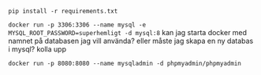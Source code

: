 `pip install -r requirements.txt`

`docker run -p 3306:3306 --name mysql -e MYSQL_ROOT_PASSWORD=superhemligt -d mysql:8`
kan jag starta docker med namnet på databasen jag vill använda? eller måste jag skapa en ny databas i mysql?
kolla upp

`docker run -p 8080:8080 --name mysqladmin -d phpmyadmin/phpmyadmin`
